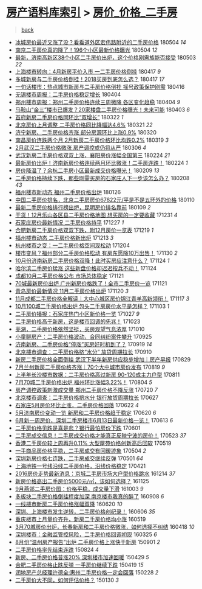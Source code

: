 [房产语料库索引](../../README.md)  > [房价_价格_二手房](房价_价格_二手房.md)
====
> [back](../README.md)

- [冰城房价最近又涨了没？看看道外区宏伟路附近的二手房价格](http://jkwz.applinzi.com/ittc/7099353420572132362.html#%E5%86%B0%E5%9F%8E%E6%88%BF%E4%BB%B7%E6%9C%80%E8%BF%91%E5%8F%88%E6%B6%A8%E4%BA%86%E6%B2%A1%EF%BC%9F%E7%9C%8B%E7%9C%8B%E9%81%93%E5%A4%96%E5%8C%BA%E5%AE%8F%E4%BC%9F%E8%B7%AF%E9%99%84%E8%BF%91%E7%9A%84%E4%BA%8C%E6%89%8B%E6%88%BF%E4%BB%B7%E6%A0%BC) 180504 *14* 
- [南京二手房价真的降了！196个小区最新价格曝光](http://jkwz.applinzi.com/ittc/7099174750284940299.html#%E5%8D%97%E4%BA%AC%E4%BA%8C%E6%89%8B%E6%88%BF%E4%BB%B7%E7%9C%9F%E7%9A%84%E9%99%8D%E4%BA%86%EF%BC%81196%E4%B8%AA%E5%B0%8F%E5%8C%BA%E6%9C%80%E6%96%B0%E4%BB%B7%E6%A0%BC%E6%9B%9D%E5%85%89) 180504 *12* 
- [最新，济南高新区38个小区二手房价出炉，这个价格刚需族能否接受](http://jkwz.applinzi.com/ittc/7098909724944892935.html#%E6%9C%80%E6%96%B0%EF%BC%8C%E6%B5%8E%E5%8D%97%E9%AB%98%E6%96%B0%E5%8C%BA38%E4%B8%AA%E5%B0%8F%E5%8C%BA%E4%BA%8C%E6%89%8B%E6%88%BF%E4%BB%B7%E5%87%BA%E7%82%89%EF%BC%8C%E8%BF%99%E4%B8%AA%E4%BB%B7%E6%A0%BC%E5%88%9A%E9%9C%80%E6%97%8F%E8%83%BD%E5%90%A6%E6%8E%A5%E5%8F%97) 180503 *22* 
- [上海楼市转向：4月新房平价入市 一二手房价格倒挂](http://jkwz.applinzi.com/ittc/7093055024144057355.html#%E4%B8%8A%E6%B5%B7%E6%A5%BC%E5%B8%82%E8%BD%AC%E5%90%91%EF%BC%9A4%E6%9C%88%E6%96%B0%E6%88%BF%E5%B9%B3%E4%BB%B7%E5%85%A5%E5%B8%82+%E4%B8%80%E4%BA%8C%E6%89%8B%E6%88%BF%E4%BB%B7%E6%A0%BC%E5%80%92%E6%8C%82) 180417 *9* 
- [多城新房与二手房价格倒挂！2018买房到底怎么选？](http://jkwz.applinzi.com/ittc/7092889324574213137.html#%E5%A4%9A%E5%9F%8E%E6%96%B0%E6%88%BF%E4%B8%8E%E4%BA%8C%E6%89%8B%E6%88%BF%E4%BB%B7%E6%A0%BC%E5%80%92%E6%8C%82%EF%BC%812018%E4%B9%B0%E6%88%BF%E5%88%B0%E5%BA%95%E6%80%8E%E4%B9%88%E9%80%89%EF%BC%9F) 180417 *17* 
- [一句话楼市：热点城市新房与二手房价格倒挂 摇号政策保护刚需](http://jkwz.applinzi.com/ittc/7092672650247930887.html#%E4%B8%80%E5%8F%A5%E8%AF%9D%E6%A5%BC%E5%B8%82%EF%BC%9A%E7%83%AD%E7%82%B9%E5%9F%8E%E5%B8%82%E6%96%B0%E6%88%BF%E4%B8%8E%E4%BA%8C%E6%89%8B%E6%88%BF%E4%BB%B7%E6%A0%BC%E5%80%92%E6%8C%82+%E6%91%87%E5%8F%B7%E6%94%BF%E7%AD%96%E4%BF%9D%E6%8A%A4%E5%88%9A%E9%9C%80) 180416  
- [无锡楼市周报：二手房价格稳定增长](http://jkwz.applinzi.com/ittc/7088155869927965703.html#%E6%97%A0%E9%94%A1%E6%A5%BC%E5%B8%82%E5%91%A8%E6%8A%A5%EF%BC%9A%E4%BA%8C%E6%89%8B%E6%88%BF%E4%BB%B7%E6%A0%BC%E7%A8%B3%E5%AE%9A%E5%A2%9E%E9%95%BF) 180404  
- [郑州楼市周报：郑州二手房价格连续三周微降 各区变化趋稳](http://jkwz.applinzi.com/ittc/7088058971837694982.html#%E9%83%91%E5%B7%9E%E6%A5%BC%E5%B8%82%E5%91%A8%E6%8A%A5%EF%BC%9A%E9%83%91%E5%B7%9E%E4%BA%8C%E6%89%8B%E6%88%BF%E4%BB%B7%E6%A0%BC%E8%BF%9E%E7%BB%AD%E4%B8%89%E5%91%A8%E5%BE%AE%E9%99%8D+%E5%90%84%E5%8C%BA%E5%8F%98%E5%8C%96%E8%B6%8B%E7%A8%B3) 180404 *9* 
- [马鞍山“金三”楼市已爆发？20家楼盘二手房价格曝光！未来可能](http://jkwz.applinzi.com/ittc/7087674829576864774.html#%E9%A9%AC%E9%9E%8D%E5%B1%B1%E2%80%9C%E9%87%91%E4%B8%89%E2%80%9D%E6%A5%BC%E5%B8%82%E5%B7%B2%E7%88%86%E5%8F%91%EF%BC%9F20%E5%AE%B6%E6%A5%BC%E7%9B%98%E4%BA%8C%E6%89%8B%E6%88%BF%E4%BB%B7%E6%A0%BC%E6%9B%9D%E5%85%89%EF%BC%81%E6%9C%AA%E6%9D%A5%E5%8F%AF%E8%83%BD) 180403 *6* 
- [首府新房二手房价格同环比“双增长”](http://jkwz.applinzi.com/ittc/7083269892147250186.html#%E9%A6%96%E5%BA%9C%E6%96%B0%E6%88%BF%E4%BA%8C%E6%89%8B%E6%88%BF%E4%BB%B7%E6%A0%BC%E5%90%8C%E7%8E%AF%E6%AF%94%E2%80%9C%E5%8F%8C%E5%A2%9E%E9%95%BF%E2%80%9D) 180322 *1* 
- [北京房价上月调整 二手房价格同比降幅达4.6%](http://jkwz.applinzi.com/ittc/7082867273620784135.html#%E5%8C%97%E4%BA%AC%E6%88%BF%E4%BB%B7%E4%B8%8A%E6%9C%88%E8%B0%83%E6%95%B4+%E4%BA%8C%E6%89%8B%E6%88%BF%E4%BB%B7%E6%A0%BC%E5%90%8C%E6%AF%94%E9%99%8D%E5%B9%85%E8%BE%BE4.6%25) 180321 *22* 
- [济宁新房、二手房价格齐涨 部分房源环比上涨0.9%](http://jkwz.applinzi.com/ittc/7082470419619906570.html#%E6%B5%8E%E5%AE%81%E6%96%B0%E6%88%BF%E3%80%81%E4%BA%8C%E6%89%8B%E6%88%BF%E4%BB%B7%E6%A0%BC%E9%BD%90%E6%B6%A8+%E9%83%A8%E5%88%86%E6%88%BF%E6%BA%90%E7%8E%AF%E6%AF%94%E4%B8%8A%E6%B6%A80.9%25) 180320  
- [南昌房价连跌两个月 2月新房二手房价格环比均跌0.2%](http://jkwz.applinzi.com/ittc/7082220261317542918.html#%E5%8D%97%E6%98%8C%E6%88%BF%E4%BB%B7%E8%BF%9E%E8%B7%8C%E4%B8%A4%E4%B8%AA%E6%9C%88+2%E6%9C%88%E6%96%B0%E6%88%BF%E4%BA%8C%E6%89%8B%E6%88%BF%E4%BB%B7%E6%A0%BC%E7%8E%AF%E6%AF%94%E5%9D%87%E8%B7%8C0.2%25) 180319 *3* 
- [2月武汉二手房价格微涨 房产调控或仍将从严](http://jkwz.applinzi.com/ittc/7077423303029687313.html#2%E6%9C%88%E6%AD%A6%E6%B1%89%E4%BA%8C%E6%89%8B%E6%88%BF%E4%BB%B7%E6%A0%BC%E5%BE%AE%E6%B6%A8+%E6%88%BF%E4%BA%A7%E8%B0%83%E6%8E%A7%E6%88%96%E4%BB%8D%E5%B0%86%E4%BB%8E%E4%B8%A5) 180306 *4* 
- [武汉新房二手房价格双双上涨，襄阳房价涨幅全国第三](http://jkwz.applinzi.com/ittc/7073751480970773521.html#%E6%AD%A6%E6%B1%89%E6%96%B0%E6%88%BF%E4%BA%8C%E6%89%8B%E6%88%BF%E4%BB%B7%E6%A0%BC%E5%8F%8C%E5%8F%8C%E4%B8%8A%E6%B6%A8%EF%BC%8C%E8%A5%84%E9%98%B3%E6%88%BF%E4%BB%B7%E6%B6%A8%E5%B9%85%E5%85%A8%E5%9B%BD%E7%AC%AC%E4%B8%89) 180224 *21* 
- [最新房价出炉！济南新房价格连续两月环比微涨！二手房连跌！](http://jkwz.applinzi.com/ittc/7073695086624113671.html#%E6%9C%80%E6%96%B0%E6%88%BF%E4%BB%B7%E5%87%BA%E7%82%89%EF%BC%81%E6%B5%8E%E5%8D%97%E6%96%B0%E6%88%BF%E4%BB%B7%E6%A0%BC%E8%BF%9E%E7%BB%AD%E4%B8%A4%E6%9C%88%E7%8E%AF%E6%AF%94%E5%BE%AE%E6%B6%A8%EF%BC%81%E4%BA%8C%E6%89%8B%E6%88%BF%E8%BF%9E%E8%B7%8C%EF%BC%81) 180224 *1* 
- [房价降温了？余杭二手房小区最新成交价格曝光！](http://jkwz.applinzi.com/ittc/7068071824330327046.html#%E6%88%BF%E4%BB%B7%E9%99%8D%E6%B8%A9%E4%BA%86%EF%BC%9F%E4%BD%99%E6%9D%AD%E4%BA%8C%E6%89%8B%E6%88%BF%E5%B0%8F%E5%8C%BA%E6%9C%80%E6%96%B0%E6%88%90%E4%BA%A4%E4%BB%B7%E6%A0%BC%E6%9B%9D%E5%85%89%EF%BC%81) 180209 *13* 
- [二手房价格持续下跌，那些刚需买房的石家庄人下一步该怎么办？](http://jkwz.applinzi.com/ittc/7067826063478883339.html#%E4%BA%8C%E6%89%8B%E6%88%BF%E4%BB%B7%E6%A0%BC%E6%8C%81%E7%BB%AD%E4%B8%8B%E8%B7%8C%EF%BC%8C%E9%82%A3%E4%BA%9B%E5%88%9A%E9%9C%80%E4%B9%B0%E6%88%BF%E7%9A%84%E7%9F%B3%E5%AE%B6%E5%BA%84%E4%BA%BA%E4%B8%8B%E4%B8%80%E6%AD%A5%E8%AF%A5%E6%80%8E%E4%B9%88%E5%8A%9E%EF%BC%9F) 180208 *43* 
- [福州楼市新动态 福州二手房价格出炉](http://jkwz.applinzi.com/ittc/7062860213491598353.html#%E7%A6%8F%E5%B7%9E%E6%A5%BC%E5%B8%82%E6%96%B0%E5%8A%A8%E6%80%81+%E7%A6%8F%E5%B7%9E%E4%BA%8C%E6%89%8B%E6%88%BF%E4%BB%B7%E6%A0%BC%E5%87%BA%E7%82%89) 180126  
- [中国二手房价排名，北京二手房房价67822元/平是不是五环外的价格](http://jkwz.applinzi.com/ittc/7056627168765805578.html#%E4%B8%AD%E5%9B%BD%E4%BA%8C%E6%89%8B%E6%88%BF%E4%BB%B7%E6%8E%92%E5%90%8D%EF%BC%8C%E5%8C%97%E4%BA%AC%E4%BA%8C%E6%89%8B%E6%88%BF%E6%88%BF%E4%BB%B767822%E5%85%83%2F%E5%B9%B3%E6%98%AF%E4%B8%8D%E6%98%AF%E4%BA%94%E7%8E%AF%E5%A4%96%E7%9A%84%E4%BB%B7%E6%A0%BC) 180110  
- [最新二手房价格排行榜出炉，昆明房价排名靠前](http://jkwz.applinzi.com/ittc/7056635109694768135.html#%E6%9C%80%E6%96%B0%E4%BA%8C%E6%89%8B%E6%88%BF%E4%BB%B7%E6%A0%BC%E6%8E%92%E8%A1%8C%E6%A6%9C%E5%87%BA%E7%82%89%EF%BC%8C%E6%98%86%E6%98%8E%E6%88%BF%E4%BB%B7%E6%8E%92%E5%90%8D%E9%9D%A0%E5%89%8D) 180109 *2* 
- [干货！12月乐山各区县二手房价格地图 想买房的一定要收藏](http://jkwz.applinzi.com/ittc/7053174652875047942.html#%E5%B9%B2%E8%B4%A7%EF%BC%8112%E6%9C%88%E4%B9%90%E5%B1%B1%E5%90%84%E5%8C%BA%E5%8E%BF%E4%BA%8C%E6%89%8B%E6%88%BF%E4%BB%B7%E6%A0%BC%E5%9C%B0%E5%9B%BE+%E6%83%B3%E4%B9%B0%E6%88%BF%E7%9A%84%E4%B8%80%E5%AE%9A%E8%A6%81%E6%94%B6%E8%97%8F) 171231 *4* 
- [石家庄房价最新情况 二手房价格持平](http://jkwz.applinzi.com/ittc/7051725572546233361.html#%E7%9F%B3%E5%AE%B6%E5%BA%84%E6%88%BF%E4%BB%B7%E6%9C%80%E6%96%B0%E6%83%85%E5%86%B5+%E4%BA%8C%E6%89%8B%E6%88%BF%E4%BB%B7%E6%A0%BC%E6%8C%81%E5%B9%B3) 171227 *1* 
- [合肥新房二手房价格双双下跌，附12月房价一览表](http://jkwz.applinzi.com/ittc/7048813770292331537.html#%E5%90%88%E8%82%A5%E6%96%B0%E6%88%BF%E4%BA%8C%E6%89%8B%E6%88%BF%E4%BB%B7%E6%A0%BC%E5%8F%8C%E5%8F%8C%E4%B8%8B%E8%B7%8C%EF%BC%8C%E9%99%8412%E6%9C%88%E6%88%BF%E4%BB%B7%E4%B8%80%E8%A7%88%E8%A1%A8) 171219 *1* 
- [福州楼市动态 二手房价格新出炉](http://jkwz.applinzi.com/ittc/7046530554621592592.html#%E7%A6%8F%E5%B7%9E%E6%A5%BC%E5%B8%82%E5%8A%A8%E6%80%81+%E4%BA%8C%E6%89%8B%E6%88%BF%E4%BB%B7%E6%A0%BC%E6%96%B0%E5%87%BA%E7%82%89) 171213 *3* 
- [杭州楼市之变：一二手房价格空间现松动](http://jkwz.applinzi.com/ittc/7043133116976202768.html#%E6%9D%AD%E5%B7%9E%E6%A5%BC%E5%B8%82%E4%B9%8B%E5%8F%98%EF%BC%9A%E4%B8%80%E4%BA%8C%E6%89%8B%E6%88%BF%E4%BB%B7%E6%A0%BC%E7%A9%BA%E9%97%B4%E7%8E%B0%E6%9D%BE%E5%8A%A8) 171204  
- [楼市变风？福州部分二手房价格松动 有房东愿降10万出售！](http://jkwz.applinzi.com/ittc/7041818553223742480.html#%E6%A5%BC%E5%B8%82%E5%8F%98%E9%A3%8E%EF%BC%9F%E7%A6%8F%E5%B7%9E%E9%83%A8%E5%88%86%E4%BA%8C%E6%89%8B%E6%88%BF%E4%BB%B7%E6%A0%BC%E6%9D%BE%E5%8A%A8+%E6%9C%89%E6%88%BF%E4%B8%9C%E6%84%BF%E9%99%8D10%E4%B8%87%E5%87%BA%E5%94%AE%EF%BC%81) 171130 *2* 
- [10月份济南新房二手房价格双降！此时买房应注意什么？](http://jkwz.applinzi.com/ittc/7039451579508327440.html#10%E6%9C%88%E4%BB%BD%E6%B5%8E%E5%8D%97%E6%96%B0%E6%88%BF%E4%BA%8C%E6%89%8B%E6%88%BF%E4%BB%B7%E6%A0%BC%E5%8F%8C%E9%99%8D%EF%BC%81%E6%AD%A4%E6%97%B6%E4%B9%B0%E6%88%BF%E5%BA%94%E6%B3%A8%E6%84%8F%E4%BB%80%E4%B9%88%EF%BC%9F) 171124 *1* 
- [哈尔滨二手房价猛涨 这些新盘价格却迟迟按兵不动！](http://jkwz.applinzi.com/ittc/7039445882716554257.html#%E5%93%88%E5%B0%94%E6%BB%A8%E4%BA%8C%E6%89%8B%E6%88%BF%E4%BB%B7%E7%8C%9B%E6%B6%A8+%E8%BF%99%E4%BA%9B%E6%96%B0%E7%9B%98%E4%BB%B7%E6%A0%BC%E5%8D%B4%E8%BF%9F%E8%BF%9F%E6%8C%89%E5%85%B5%E4%B8%8D%E5%8A%A8%EF%BC%81) 171124  
- [成都10月二手房价格公布 市场总体稳定](http://jkwz.applinzi.com/ittc/7038417562759595025.html#%E6%88%90%E9%83%BD10%E6%9C%88%E4%BA%8C%E6%89%8B%E6%88%BF%E4%BB%B7%E6%A0%BC%E5%85%AC%E5%B8%83+%E5%B8%82%E5%9C%BA%E6%80%BB%E4%BD%93%E7%A8%B3%E5%AE%9A) 171121  
- [70城最新房价出炉 广州新房价格跌了！全市二手房价一览](http://jkwz.applinzi.com/ittc/7038346068377469968.html#70%E5%9F%8E%E6%9C%80%E6%96%B0%E6%88%BF%E4%BB%B7%E5%87%BA%E7%82%89+%E5%B9%BF%E5%B7%9E%E6%96%B0%E6%88%BF%E4%BB%B7%E6%A0%BC%E8%B7%8C%E4%BA%86%EF%BC%81%E5%85%A8%E5%B8%82%E4%BA%8C%E6%89%8B%E6%88%BF%E4%BB%B7%E4%B8%80%E8%A7%88) 171121  
- [青岛房价最新情况 11月二手房价格出炉](http://jkwz.applinzi.com/ittc/7037995844211573776.html#%E9%9D%92%E5%B2%9B%E6%88%BF%E4%BB%B7%E6%9C%80%E6%96%B0%E6%83%85%E5%86%B5+11%E6%9C%88%E4%BA%8C%E6%89%8B%E6%88%BF%E4%BB%B7%E6%A0%BC%E5%87%BA%E7%82%89) 171120 *3* 
- [11月成都二手房价格全解读｜大中心城区房价锦江青羊高新领衔！](http://jkwz.applinzi.com/ittc/7036904090808894480.html#11%E6%9C%88%E6%88%90%E9%83%BD%E4%BA%8C%E6%89%8B%E6%88%BF%E4%BB%B7%E6%A0%BC%E5%85%A8%E8%A7%A3%E8%AF%BB%EF%BD%9C%E5%A4%A7%E4%B8%AD%E5%BF%83%E5%9F%8E%E5%8C%BA%E6%88%BF%E4%BB%B7%E9%94%A6%E6%B1%9F%E9%9D%92%E7%BE%8A%E9%AB%98%E6%96%B0%E9%A2%86%E8%A1%94%EF%BC%81) 171117 *3* 
- [10月100城二手房价格出炉 包头二手房房价水平是怎样？](http://jkwz.applinzi.com/ittc/7031765576492516368.html#10%E6%9C%88100%E5%9F%8E%E4%BA%8C%E6%89%8B%E6%88%BF%E4%BB%B7%E6%A0%BC%E5%87%BA%E7%82%89+%E5%8C%85%E5%A4%B4%E4%BA%8C%E6%89%8B%E6%88%BF%E6%88%BF%E4%BB%B7%E6%B0%B4%E5%B9%B3%E6%98%AF%E6%80%8E%E6%A0%B7%EF%BC%9F) 171103 *1* 
- [二手房价播报：石家庄热门小区新价格一览](http://jkwz.applinzi.com/ittc/7029161576676983824.html#%E4%BA%8C%E6%89%8B%E6%88%BF%E4%BB%B7%E6%92%AD%E6%8A%A5%EF%BC%9A%E7%9F%B3%E5%AE%B6%E5%BA%84%E7%83%AD%E9%97%A8%E5%B0%8F%E5%8C%BA%E6%96%B0%E4%BB%B7%E6%A0%BC%E4%B8%80%E8%A7%88) 171027 *9* 
- [二手房价格高于新房，这是楼市回调的先兆！](http://jkwz.applinzi.com/ittc/7027685170394694673.html#%E4%BA%8C%E6%89%8B%E6%88%BF%E4%BB%B7%E6%A0%BC%E9%AB%98%E4%BA%8E%E6%96%B0%E6%88%BF%EF%BC%8C%E8%BF%99%E6%98%AF%E6%A5%BC%E5%B8%82%E5%9B%9E%E8%B0%83%E7%9A%84%E5%85%88%E5%85%86%EF%BC%81) 171023  
- [芜湖，二手房价格依然坚挺，买房观望气息浓厚](http://jkwz.applinzi.com/ittc/7022773450643604497.html#%E8%8A%9C%E6%B9%96%EF%BC%8C%E4%BA%8C%E6%89%8B%E6%88%BF%E4%BB%B7%E6%A0%BC%E4%BE%9D%E7%84%B6%E5%9D%9A%E6%8C%BA%EF%BC%8C%E4%B9%B0%E6%88%BF%E8%A7%82%E6%9C%9B%E6%B0%94%E6%81%AF%E6%B5%93%E5%8E%9A) 171010  
- [小童聊房产：二手房价格波动，合同纠纷案件攀升](http://jkwz.applinzi.com/ittc/7017166679531062288.html#%E5%B0%8F%E7%AB%A5%E8%81%8A%E6%88%BF%E4%BA%A7%EF%BC%9A%E4%BA%8C%E6%89%8B%E6%88%BF%E4%BB%B7%E6%A0%BC%E6%B3%A2%E5%8A%A8%EF%BC%8C%E5%90%88%E5%90%8C%E7%BA%A0%E7%BA%B7%E6%A1%88%E4%BB%B6%E6%94%80%E5%8D%87) 170925  
- [济南新房、二手房价格“停涨”买房好时机到了？](http://jkwz.applinzi.com/ittc/7015073281512834064.html#%E6%B5%8E%E5%8D%97%E6%96%B0%E6%88%BF%E3%80%81%E4%BA%8C%E6%89%8B%E6%88%BF%E4%BB%B7%E6%A0%BC%E2%80%9C%E5%81%9C%E6%B6%A8%E2%80%9D%E4%B9%B0%E6%88%BF%E5%A5%BD%E6%97%B6%E6%9C%BA%E5%88%B0%E4%BA%86%EF%BC%9F) 170919 *14* 
- [北京楼市调查：二手房价格挤“水分” 放贷周期拉长](http://jkwz.applinzi.com/ittc/7011771037254173457.html#%E5%8C%97%E4%BA%AC%E6%A5%BC%E5%B8%82%E8%B0%83%E6%9F%A5%EF%BC%9A%E4%BA%8C%E6%89%8B%E6%88%BF%E4%BB%B7%E6%A0%BC%E6%8C%A4%E2%80%9C%E6%B0%B4%E5%88%86%E2%80%9D+%E6%94%BE%E8%B4%B7%E5%91%A8%E6%9C%9F%E6%8B%89%E9%95%BF) 170910  
- [新房二手房价格全面倒挂 武汉下半年新房供应稳步增加｜房产早报](http://jkwz.applinzi.com/ittc/7007157858603631632.html#%E6%96%B0%E6%88%BF%E4%BA%8C%E6%89%8B%E6%88%BF%E4%BB%B7%E6%A0%BC%E5%85%A8%E9%9D%A2%E5%80%92%E6%8C%82+%E6%AD%A6%E6%B1%89%E4%B8%8B%E5%8D%8A%E5%B9%B4%E6%96%B0%E6%88%BF%E4%BE%9B%E5%BA%94%E7%A8%B3%E6%AD%A5%E5%A2%9E%E5%8A%A0%EF%BD%9C%E6%88%BF%E4%BA%A7%E6%97%A9%E6%8A%A5) 170829  
- [7月兰州新房二手房价格齐涨｜70个大中城市房价发布](http://jkwz.applinzi.com/ittc/7003531257013863440.html#7%E6%9C%88%E5%85%B0%E5%B7%9E%E6%96%B0%E6%88%BF%E4%BA%8C%E6%89%8B%E6%88%BF%E4%BB%B7%E6%A0%BC%E9%BD%90%E6%B6%A8%EF%BD%9C70%E4%B8%AA%E5%A4%A7%E4%B8%AD%E5%9F%8E%E5%B8%82%E6%88%BF%E4%BB%B7%E5%8F%91%E5%B8%83) 170819 *9* 
- [上半年长沙楼市数据：二手房价格高过新房 90-120成主力户型](http://jkwz.applinzi.com/ittc/7000477796768678929.html#%E4%B8%8A%E5%8D%8A%E5%B9%B4%E9%95%BF%E6%B2%99%E6%A5%BC%E5%B8%82%E6%95%B0%E6%8D%AE%EF%BC%9A%E4%BA%8C%E6%89%8B%E6%88%BF%E4%BB%B7%E6%A0%BC%E9%AB%98%E8%BF%87%E6%96%B0%E6%88%BF+90-120%E6%88%90%E4%B8%BB%E5%8A%9B%E6%88%B7%E5%9E%8B) 170811  
- [7月70城二手房价格出炉 福州环比涨幅3.22%！](http://jkwz.applinzi.com/ittc/6997882945694860305.html#7%E6%9C%8870%E5%9F%8E%E4%BA%8C%E6%89%8B%E6%88%BF%E4%BB%B7%E6%A0%BC%E5%87%BA%E7%82%89+%E7%A6%8F%E5%B7%9E%E7%8E%AF%E6%AF%94%E6%B6%A8%E5%B9%853.22%25%EF%BC%81) 170804 *5* 
- [房产调控政策刺激成交量 郑州二手房价格不降反涨](http://jkwz.applinzi.com/ittc/6992314149588435985.html#%E6%88%BF%E4%BA%A7%E8%B0%83%E6%8E%A7%E6%94%BF%E7%AD%96%E5%88%BA%E6%BF%80%E6%88%90%E4%BA%A4%E9%87%8F+%E9%83%91%E5%B7%9E%E4%BA%8C%E6%89%8B%E6%88%BF%E4%BB%B7%E6%A0%BC%E4%B8%8D%E9%99%8D%E5%8F%8D%E6%B6%A8) 170720 *7* 
- [北京楼市调查：二手房价格挤水分 银行放贷周期拉长](http://jkwz.applinzi.com/ittc/6983805958445614085.html#%E5%8C%97%E4%BA%AC%E6%A5%BC%E5%B8%82%E8%B0%83%E6%9F%A5%EF%BC%9A%E4%BA%8C%E6%89%8B%E6%88%BF%E4%BB%B7%E6%A0%BC%E6%8C%A4%E6%B0%B4%E5%88%86+%E9%93%B6%E8%A1%8C%E6%94%BE%E8%B4%B7%E5%91%A8%E6%9C%9F%E6%8B%89%E9%95%BF) 170627  
- [石家庄5月房价环比止涨，二手房价格回落](http://jkwz.applinzi.com/ittc/6981875920234087428.html#%E7%9F%B3%E5%AE%B6%E5%BA%845%E6%9C%88%E6%88%BF%E4%BB%B7%E7%8E%AF%E6%AF%94%E6%AD%A2%E6%B6%A8%EF%BC%8C%E4%BA%8C%E6%89%8B%E6%88%BF%E4%BB%B7%E6%A0%BC%E5%9B%9E%E8%90%BD) 170622 *4* 
- [5月济南房价变动一览 新房和二手房价格趋于稳定](http://jkwz.applinzi.com/ittc/6981186641799414788.html#5%E6%9C%88%E6%B5%8E%E5%8D%97%E6%88%BF%E4%BB%B7%E5%8F%98%E5%8A%A8%E4%B8%80%E8%A7%88+%E6%96%B0%E6%88%BF%E5%92%8C%E4%BA%8C%E6%89%8B%E6%88%BF%E4%BB%B7%E6%A0%BC%E8%B6%8B%E4%BA%8E%E7%A8%B3%E5%AE%9A) 170620 *6* 
- [6月新一周房价，深圳二手房楼市6月13日最新价格一览！](http://jkwz.applinzi.com/ittc/6978518436257727492.html#6%E6%9C%88%E6%96%B0%E4%B8%80%E5%91%A8%E6%88%BF%E4%BB%B7%EF%BC%8C%E6%B7%B1%E5%9C%B3%E4%BA%8C%E6%89%8B%E6%88%BF%E6%A5%BC%E5%B8%826%E6%9C%8813%E6%97%A5%E6%9C%80%E6%96%B0%E4%BB%B7%E6%A0%BC%E4%B8%80%E8%A7%88%EF%BC%81) 170613 *6* 
- [二手房价格见跌是喜是悲？银行最怕房价下跌](http://jkwz.applinzi.com/ittc/6974134001861133316.html#%E4%BA%8C%E6%89%8B%E6%88%BF%E4%BB%B7%E6%A0%BC%E8%A7%81%E8%B7%8C%E6%98%AF%E5%96%9C%E6%98%AF%E6%82%B2%EF%BC%9F%E9%93%B6%E8%A1%8C%E6%9C%80%E6%80%95%E6%88%BF%E4%BB%B7%E4%B8%8B%E8%B7%8C) 170601  
- [二手房成交信息！二手房成交价格才能真正反映宁波的房价！](http://jkwz.applinzi.com/ittc/6970857051486946309.html#%E4%BA%8C%E6%89%8B%E6%88%BF%E6%88%90%E4%BA%A4%E4%BF%A1%E6%81%AF%EF%BC%81%E4%BA%8C%E6%89%8B%E6%88%BF%E6%88%90%E4%BA%A4%E4%BB%B7%E6%A0%BC%E6%89%8D%E8%83%BD%E7%9C%9F%E6%AD%A3%E5%8F%8D%E6%98%A0%E5%AE%81%E6%B3%A2%E7%9A%84%E6%88%BF%E4%BB%B7%EF%BC%81) 170523 *37* 
- [香港二手房价较上周再升0.11% 大型屋苑价格创新高后回软](http://jkwz.applinzi.com/ittc/6969450569197421573.html#%E9%A6%99%E6%B8%AF%E4%BA%8C%E6%89%8B%E6%88%BF%E4%BB%B7%E8%BE%83%E4%B8%8A%E5%91%A8%E5%86%8D%E5%8D%870.11%25+%E5%A4%A7%E5%9E%8B%E5%B1%8B%E8%8B%91%E4%BB%B7%E6%A0%BC%E5%88%9B%E6%96%B0%E9%AB%98%E5%90%8E%E5%9B%9E%E8%BD%AF) 170519  
- [一手商品房价格平稳，二手房成交有回暖迹象](http://jkwz.applinzi.com/ittc/6963744942399685637.html#%E4%B8%80%E6%89%8B%E5%95%86%E5%93%81%E6%88%BF%E4%BB%B7%E6%A0%BC%E5%B9%B3%E7%A8%B3%EF%BC%8C%E4%BA%8C%E6%89%8B%E6%88%BF%E6%88%90%E4%BA%A4%E6%9C%89%E5%9B%9E%E6%9A%96%E8%BF%B9%E8%B1%A1) 170504 *2* 
- [深圳新房价格七连跌，二手房成交继续反弹](http://jkwz.applinzi.com/ittc/6962827302953026565.html#%E6%B7%B1%E5%9C%B3%E6%96%B0%E6%88%BF%E4%BB%B7%E6%A0%BC%E4%B8%83%E8%BF%9E%E8%B7%8C%EF%BC%8C%E4%BA%8C%E6%89%8B%E6%88%BF%E6%88%90%E4%BA%A4%E7%BB%A7%E7%BB%AD%E5%8F%8D%E5%BC%B9) 170501 *64* 
- [上海地铁一号线沿线二手房价格，沿线价格稳定](http://jkwz.applinzi.com/ittc/6959022548284081156.html#%E4%B8%8A%E6%B5%B7%E5%9C%B0%E9%93%81%E4%B8%80%E5%8F%B7%E7%BA%BF%E6%B2%BF%E7%BA%BF%E4%BA%8C%E6%89%8B%E6%88%BF%E4%BB%B7%E6%A0%BC%EF%BC%8C%E6%B2%BF%E7%BA%BF%E4%BB%B7%E6%A0%BC%E7%A8%B3%E5%AE%9A) 170421  
- [2016房价走势最新消息：京城二手房市场大户型价格跳水](http://jkwz.applinzi.com/ittc/6911551427381298180.html#2016%E6%88%BF%E4%BB%B7%E8%B5%B0%E5%8A%BF%E6%9C%80%E6%96%B0%E6%B6%88%E6%81%AF%EF%BC%9A%E4%BA%AC%E5%9F%8E%E4%BA%8C%E6%89%8B%E6%88%BF%E5%B8%82%E5%9C%BA%E5%A4%A7%E6%88%B7%E5%9E%8B%E4%BB%B7%E6%A0%BC%E8%B7%B3%E6%B0%B4) 161214 *37* 
- [新房价格高出二手房价5000元/㎡，该如何选择？](http://jkwz.applinzi.com/ittc/6904350233571361797.html#%E6%96%B0%E6%88%BF%E4%BB%B7%E6%A0%BC%E9%AB%98%E5%87%BA%E4%BA%8C%E6%89%8B%E6%88%BF%E4%BB%B75000%E5%85%83%2F%E3%8E%A1%EF%BC%8C%E8%AF%A5%E5%A6%82%E4%BD%95%E9%80%89%E6%8B%A9%EF%BC%9F) 161125  
- [9月燕郊二手房价图：价格平稳，成交量下滑](http://jkwz.applinzi.com/ittc/6884708830100849669.html#9%E6%9C%88%E7%87%95%E9%83%8A%E4%BA%8C%E6%89%8B%E6%88%BF%E4%BB%B7%E5%9B%BE%EF%BC%9A%E4%BB%B7%E6%A0%BC%E5%B9%B3%E7%A8%B3%EF%BC%8C%E6%88%90%E4%BA%A4%E9%87%8F%E4%B8%8B%E6%BB%91) 161003 *9* 
- [多板块二手房价格倒挂程度加深 南京楼市我真的醉了](http://jkwz.applinzi.com/ittc/6875606564735550468.html#%E5%A4%9A%E6%9D%BF%E5%9D%97%E4%BA%8C%E6%89%8B%E6%88%BF%E4%BB%B7%E6%A0%BC%E5%80%92%E6%8C%82%E7%A8%8B%E5%BA%A6%E5%8A%A0%E6%B7%B1+%E5%8D%97%E4%BA%AC%E6%A5%BC%E5%B8%82%E6%88%91%E7%9C%9F%E7%9A%84%E9%86%89%E4%BA%86) 160908 *6* 
- [一线楼市新房二手房价格涨幅双降](http://jkwz.applinzi.com/ittc/6845739198006690821.html#%E4%B8%80%E7%BA%BF%E6%A5%BC%E5%B8%82%E6%96%B0%E6%88%BF%E4%BA%8C%E6%89%8B%E6%88%BF%E4%BB%B7%E6%A0%BC%E6%B6%A8%E5%B9%85%E5%8F%8C%E9%99%8D) 160620 *10* 
- [深圳、上海楼市发生逆转，二手房价格创纪录！](http://jkwz.applinzi.com/ittc/6840683632859284485.html#%E6%B7%B1%E5%9C%B3%E3%80%81%E4%B8%8A%E6%B5%B7%E6%A5%BC%E5%B8%82%E5%8F%91%E7%94%9F%E9%80%86%E8%BD%AC%EF%BC%8C%E4%BA%8C%E6%89%8B%E6%88%BF%E4%BB%B7%E6%A0%BC%E5%88%9B%E7%BA%AA%E5%BD%95%EF%BC%81) 160606 *35* 
- [重庆楼市上月量价齐升，新房二手房价格均小涨](http://jkwz.applinzi.com/ittc/6833819936065340421.html#%E9%87%8D%E5%BA%86%E6%A5%BC%E5%B8%82%E4%B8%8A%E6%9C%88%E9%87%8F%E4%BB%B7%E9%BD%90%E5%8D%87%EF%BC%8C%E6%96%B0%E6%88%BF%E4%BA%8C%E6%89%8B%E6%88%BF%E4%BB%B7%E6%A0%BC%E5%9D%87%E5%B0%8F%E6%B6%A8) 160519  
- [3月70城房价出炉，长春新房和二手房价格微涨，如何选择不纠结](http://jkwz.applinzi.com/ittc/6822432661792359429.html#3%E6%9C%8870%E5%9F%8E%E6%88%BF%E4%BB%B7%E5%87%BA%E7%82%89%EF%BC%8C%E9%95%BF%E6%98%A5%E6%96%B0%E6%88%BF%E5%92%8C%E4%BA%8C%E6%89%8B%E6%88%BF%E4%BB%B7%E6%A0%BC%E5%BE%AE%E6%B6%A8%EF%BC%8C%E5%A6%82%E4%BD%95%E9%80%89%E6%8B%A9%E4%B8%8D%E7%BA%A0%E7%BB%93) 160418 *10* 
- [深圳楼市：金融监管控风险，二手房价格回调初现](http://jkwz.applinzi.com/ittc/6813542649453609988.html#%E6%B7%B1%E5%9C%B3%E6%A5%BC%E5%B8%82%EF%BC%9A%E9%87%91%E8%9E%8D%E7%9B%91%E7%AE%A1%E6%8E%A7%E9%A3%8E%E9%99%A9%EF%BC%8C%E4%BA%8C%E6%89%8B%E6%88%BF%E4%BB%B7%E6%A0%BC%E5%9B%9E%E8%B0%83%E5%88%9D%E7%8E%B0) 160325 *6* 
- [8月份“温州房产报告”出炉 二手房价格上涨快于新房](http://jkwz.applinzi.com/ittc/6737136592025093125.html#8%E6%9C%88%E4%BB%BD%E2%80%9C%E6%B8%A9%E5%B7%9E%E6%88%BF%E4%BA%A7%E6%8A%A5%E5%91%8A%E2%80%9D%E5%87%BA%E7%82%89+%E4%BA%8C%E6%89%8B%E6%88%BF%E4%BB%B7%E6%A0%BC%E4%B8%8A%E6%B6%A8%E5%BF%AB%E4%BA%8E%E6%96%B0%E6%88%BF) 150901 *2* 
- [二手房价格率先结束连跌](http://jkwz.applinzi.com/ittc/6733996872147780613.html#%E4%BA%8C%E6%89%8B%E6%88%BF%E4%BB%B7%E6%A0%BC%E7%8E%87%E5%85%88%E7%BB%93%E6%9D%9F%E8%BF%9E%E8%B7%8C) 150824 *4* 
- [新房、二手房价格普涨20% 深圳楼市加速回暖](http://jkwz.applinzi.com/ittc/547650611403740297.html#%E6%96%B0%E6%88%BF%E3%80%81%E4%BA%8C%E6%89%8B%E6%88%BF%E4%BB%B7%E6%A0%BC%E6%99%AE%E6%B6%A820%25+%E6%B7%B1%E5%9C%B3%E6%A5%BC%E5%B8%82%E5%8A%A0%E9%80%9F%E5%9B%9E%E6%9A%96) 150429 *5* 
- [合肥二手房价格止跌反弹 一手房价继续下跌](http://jkwz.applinzi.com/ittc/547650611405919926.html#%E5%90%88%E8%82%A5%E4%BA%8C%E6%89%8B%E6%88%BF%E4%BB%B7%E6%A0%BC%E6%AD%A2%E8%B7%8C%E5%8F%8D%E5%BC%B9+%E4%B8%80%E6%89%8B%E6%88%BF%E4%BB%B7%E7%BB%A7%E7%BB%AD%E4%B8%8B%E8%B7%8C) 150419 *15* 
- [润地房产总经理许德全:惠州二手房价格一定会回落](http://jkwz.applinzi.com/ittc/547650611394178115.html#%E6%B6%A6%E5%9C%B0%E6%88%BF%E4%BA%A7%E6%80%BB%E7%BB%8F%E7%90%86%E8%AE%B8%E5%BE%B7%E5%85%A8%3A%E6%83%A0%E5%B7%9E%E4%BA%8C%E6%89%8B%E6%88%BF%E4%BB%B7%E6%A0%BC%E4%B8%80%E5%AE%9A%E4%BC%9A%E5%9B%9E%E8%90%BD) 150228 *2* 
- [二手房价大不同，如何评估价格？](http://jkwz.applinzi.com/ittc/547650611389983028.html#%E4%BA%8C%E6%89%8B%E6%88%BF%E4%BB%B7%E5%A4%A7%E4%B8%8D%E5%90%8C%EF%BC%8C%E5%A6%82%E4%BD%95%E8%AF%84%E4%BC%B0%E4%BB%B7%E6%A0%BC%EF%BC%9F) 150130 *3* 
